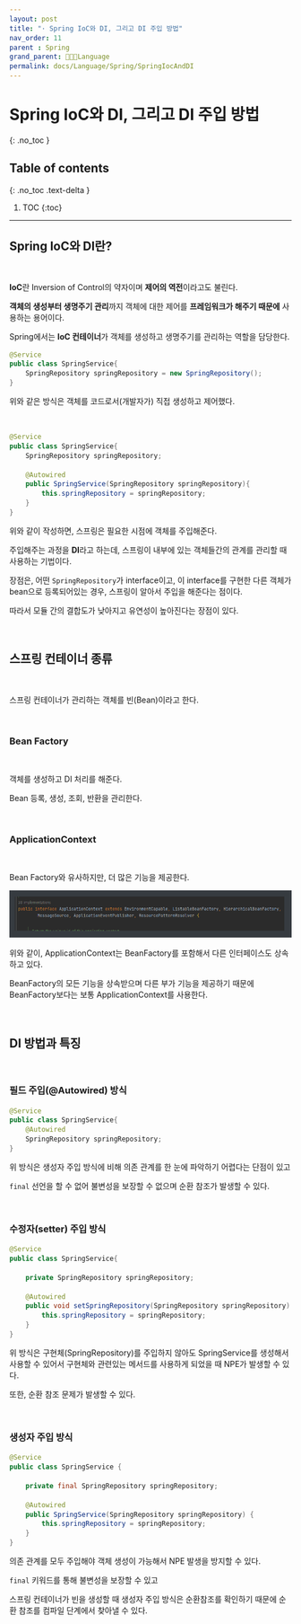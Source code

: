 ```yaml
---
layout: post
title: "· Spring IoC와 DI, 그리고 DI 주입 방법"
nav_order: 11
parent : Spring
grand_parent: 👩🏻‍💻Language
permalink: docs/Language/Spring/SpringIocAndDI
---
```


# Spring IoC와 DI, 그리고 DI 주입 방법
{: .no_toc }

## Table of contents
{: .no_toc .text-delta }

1. TOC
{:toc}

---

## Spring IoC와 DI란?

<br>

**IoC**란 Inversion of Control의 약자이며 **제어의 역전**이라고도 불린다.

**객체의 생성부터 생명주기 관리**까지 객체에 대한 제어를 **프레임워크가 해주기 때문에** 사용하는 용어이다.



Spring에서는 **IoC 컨테이너**가 객체를 생성하고 생명주기를 관리하는 역할을 담당한다.

```java
@Service
public class SpringService{
	SpringRepository springRepository = new SpringRepository();
}
```

위와 같은 방식은 객체를 코드로서(개발자가) 직접 생성하고 제어했다.

<br>

```java
@Service
public class SpringService{
	SpringRepository springRepository;
    
    @Autowired
    public SpringService(SpringRepository springRepository){
        this.springRepository = springRepository;
    }
}
```

위와 같이 작성하면, 스프링은 필요한 시점에 객체를 주입해준다.



주입해주는 과정을 **DI**라고 하는데, 스프링이 내부에 있는 객체들간의 관계를 관리할 때 사용하는 기법이다.

장점은, 어떤 `SpringRepository`가 interface이고, 이 interface를 구현한 다른 객체가 bean으로 등록되어있는 경우, 스프링이 알아서 주입을 해준다는 점이다.

따라서 모듈 간의 결합도가 낮아지고 유연성이 높아진다는 장점이 있다.

<br>


## 스프링 컨테이너 종류

<br>

스프링 컨테이너가 관리하는 객체를 빈(Bean)이라고 한다.

<br>

### Bean Factory

<br>

객체를 생성하고 DI 처리를 해준다.

Bean 등록, 생성, 조회, 반환을 관리한다.

<br>

### ApplicationContext

<br>

Bean Factory와 유사하지만, 더 많은 기능을 제공한다.

<p align="center">

<img src="https://raw.githubusercontent.com/buinq/imageServer/main/img/image-20230317003309401.png" alt="image-20230317003309401" style="zoom:80%;" />

</p>

위와 같이, ApplicationContext는 BeanFactory를 포함해서 다른 인터페이스도 상속하고 있다.

BeanFactory의 모든 기능을 상속받으며 다른 부가 기능을 제공하기 때문에 BeanFactory보다는 보통 ApplicationContext를 사용한다.



<br>

## DI 방법과 특징

<br>

### 필드 주입(@Autowired) 방식

```java
@Service
public class SpringService{
    @Autowired
	SpringRepository springRepository;
}
```

위 방식은 생성자 주입 방식에 비해 의존 관계를 한 눈에 파악하기 어렵다는 단점이 있고

`final` 선언을 할 수 없어 불변성을 보장할 수 없으며 순환 참조가 발생할 수 있다.

<br>

### 수정자(setter) 주입 방식

```java
@Service
public class SpringService{
    
    private SpringRepository springRepository;

    @Autowired
    public void setSpringRepository(SpringRepository springRepository) {
        this.springRepository = springRepository;
    }
}
```

위 방식은 구현체(SpringRepository)를 주입하지 않아도 SpringService를 생성해서 사용할 수 있어서 구현체와 관련있는 메서드를 사용하게 되었을 때 NPE가 발생할 수 있다.

또한, 순환 참조 문제가 발생할 수 있다.

<br>

### 생성자 주입 방식

```java
@Service
public class SpringService {

    private final SpringRepository springRepository;

    @Autowired
    public SpringService(SpringRepository springRepository) {
        this.springRepository = springRepository;
    }
}
```

의존 관계를 모두 주입해야 객체 생성이 가능해서 NPE 발생을 방지할 수 있다.

`final` 키워드를 통해 불변성을 보장할 수 있고

스프링 컨테이너가 빈을 생성할 때 생성자 주입 방식은 순환참조를 확인하기 때문에 순환 참조를 컴파일 단계에서 찾아낼 수 있다.






